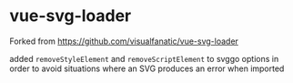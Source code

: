 # vue-svg-loader
Forked from https://github.com/visualfanatic/vue-svg-loader

added `removeStyleElement` and `removeScriptElement` to svggo options in order to avoid situations where an SVG produces an error when imported
